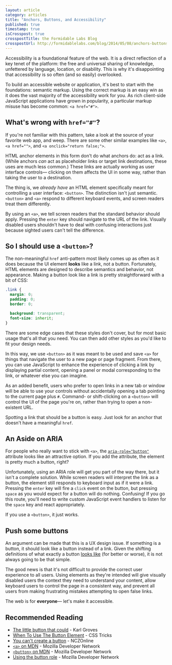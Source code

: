 ```yaml
---
layout: article
category: articles
title: "Anchors, Buttons, and Accessibility"
published: true
timestamp: true
isCrosspost: true
crosspostTitle: the Formidable Labs Blog
crosspostUrl: http://formidablelabs.com/blog/2014/05/08/anchors-buttons-and-accessibility/
---
```


Accessibility is a foundational feature of the web. It is a direct reflection of a key tenet of the platform: the free and universal sharing of knowledge, unfettered by language, location, or disability. This is why it's disappointing that accessibility is so often (and so easily) overlooked.

To build an accessible website or application, it's best to start with the foundations: semantic markup. Using the correct markup is an easy win as it does the vast majority of the accessibility work for you. As rich client-side JavaScript applications have grown in popularity, a particular markup misuse has become common: `<a href="#">`.

## What's wrong with `href="#"`?

If you're not familiar with this pattern, take a look at the source of your favorite web app, and weep. There are some other similar examples like `<a>`, `<a href="">`, and `<a onclick="return false;">`.

HTML anchor elements in this form don't do what anchors do: act as a link. (While anchors *can* act as placeholder links or target link destinations, these uses are much less common.) These links are actually working as user interface controls&mdash; clicking on them affects the UI in some way, rather than taking the user to a destination.

The thing is, we *already have* an HTML element specifically meant for controlling a user interface: `<button>`. The distinction isn't just semantic. `<button>` and `<a>` respond to different keyboard events, and screen readers treat them differently.

By using an `<a>`, we tell screen readers that the standard behavior should apply. Pressing the `enter` key should navigate to the URL of the link. Visually disabled users shouldn't have to deal with confusing interactions just because sighted users can't tell the difference.

## So I should use a `<button>`?

The non-meaningful `href` anti-pattern most likely comes up as often as it does because the  UI element **looks** like a link, not a button. Fortunately, HTML elements are designed to describe semantics and behavior, not appearance. Making a button look like a link is pretty straightforward with a bit of CSS:

```css
.link {
  margin: 0;
  padding: 0;
  border: 0;

  background: transparent;
  font-size: inherit;
}
```

There are some edge cases that these styles don't cover, but for most basic usage that's all that you need. You can then add other styles as you'd like to fit your design needs.

In this way, we use `<button>` as it was meant to be used and save `<a>` for things that navigate the user to a new page or page fragment. From there, you can use JavaScript to enhance the experience of clicking a link by displaying partial content, opening a panel or modal corresponding to the link, or whatever else you can imagine.

As an added benefit, users who prefer to open links in a new tab or window will be able to use your controls without accidentally opening a tab pointing to the current page plus `#`. Command- or shift-clicking on a `<button>` will control the UI of the page you're on, rather than trying to open a non-existent URL.

Spotting a link that should be a button is easy. Just look for an anchor that doesn't have a meaningful `href`.

## An Aside on ARIA

For people who really want to stick with `<a>`, the [`aria-role="button"`](https://developer.mozilla.org/en-US/docs/Web/Accessibility/ARIA/ARIA_Techniques/Using_the_button_role) attribute looks like an attractive option. If you add the attribute, the element is pretty much a button, right?

Unfortunately, using an ARIA role will get you part of the way there, but it isn't a complete solution. While screen readers will interpret the link as a button, the element still responds to keyboard input as if it were a link. Pressing the `enter` key will fire a `click` event on the button, but pressing `space` as you would expect for a button will do nothing. Confusing! If you go this route, you'll need to write custom JavaScript event handlers to listen for the `space` key and react appropriately.

If you use a `<button>`, it just works.

## Push some buttons

An argument can be made that this is a UX design issue. If something is a button, it should look like a button instead of a link. Given the shifting definitions of what exactly a button [looks like](https://www.apple.com/ios/design/) (for better or worse), it is not always going to be that simple.

The good news is that it's not difficult to provide the correct user experience to all users. Using elements as they're intended will give visually disabled users the context they need to understand your content, allow keyboard users to control the page in a consistent way, and prevent all users from making frustrating mistakes attempting to open false links.

The web is for **everyone**&mdash; let's make it accessible.

## Recommended Reading

- [The little button that could](http://www.karlgroves.com/2014/05/02/the-little-button-that-could/) - Karl Groves
- [When To Use The Button Element](http://css-tricks.com/use-button-element/) - CSS Tricks
- [You can't create a button](http://www.nczonline.net/blog/2013/01/29/you-cant-create-a-button/) - NCZOnline
- [`<a>` on MDN](https://developer.mozilla.org/en-US/docs/Web/HTML/Element/a) - Mozilla Developer Network
- [`<button>` on MDN](https://developer.mozilla.org/en-US/docs/Web/HTML/Element/button) - Mozilla Developer Network
- [Using the button role](https://developer.mozilla.org/en-US/docs/Web/Accessibility/ARIA/ARIA_Techniques/Using_the_button_role) - Mozilla Developer Network
